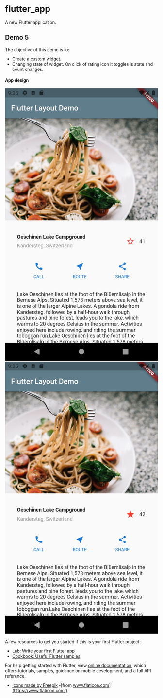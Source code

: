 # flutter_app

A new Flutter application.

## Demo 5

The objective of this demo is to:
- Create a custom widget.
- Changing state of widget. On click of rating icon it toggles is state and count changes.

#### App design ####
![picture alt](https://raw.githubusercontent.com/HimanshuSharma13/Flutter/feature_d5_stateful_widget/screens/home1.png "App design screens")
![picture alt](https://raw.githubusercontent.com/HimanshuSharma13/Flutter/feature_d5_stateful_widget/screens/home2.png "App design screens")


A few resources to get you started if this is your first Flutter project:

- [Lab: Write your first Flutter app](https://flutter.dev/docs/get-started/codelab)
- [Cookbook: Useful Flutter samples](https://flutter.dev/docs/cookbook)

For help getting started with Flutter, view 
[online documentation](https://flutter.dev/docs), which offers tutorials,
samples, guidance on mobile development, and a full API reference.

- [Icons made by Freepik](https://www.freepik.com)
 -[from www.flaticon.com](https://www.flaticon.com/)
